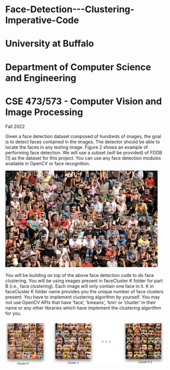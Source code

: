 # Face-Detection---Clustering-Imperative-Code

# University at Buffalo
# Department of Computer Science and Engineering 
# CSE 473/573 - Computer Vision and Image Processing

Fall 2022

Given a face detection dataset composed of hundreds of images, the goal is to detect faces contained in the images. The detector should be able to locate the faces in any testing image. Figure 2 shows an example of performing face detection. We will use a subset (will be provided) of FDDB [1] as the dataset for this project. You can use any face detection modules available in OpenCV or face recognition.

<img width="479" alt="Screenshot 2023-08-15 at 9 19 11 AM" src="./teaser/faces.png">


You will be building on top of the above face detection code to do face clustering. You will be using images present in faceCluster K folder for part B (i.e., face clustering). Each image will only contain one face in it. K in faceCluster K folder name provides you the unique number of face clusters present.
 You have to implement clustering algorithm by yourself. You may not use OpenCV APIs that have ‘face’, ‘kmeans’, ‘knn’ or ‘cluster’ in their name or any other libraries which have implement the clustering algorithm for you.

<img width="727" alt="Screenshot 2023-08-15 at 9 21 42 AM" src="./teaser/cluster.png">


